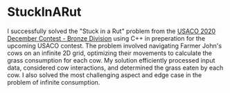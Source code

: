 # StuckInARut

I successfully solved the "Stuck in a Rut" problem from the [USACO 2020 December Contest - Bronze Division](http://www.usaco.org/index.php) using C++ in preperation for the upcoming USACO contest. The problem involved navigating Farmer John's cows on an infinite 2D grid, optimizing their movements to calculate the grass consumption for each cow. My solution efficiently processed input data, considered cow interactions, and determined the grass eaten by each cow. I also solved the most challenging aspect and edge case in the problem of infinite consumption. 

